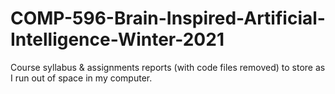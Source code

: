 # COMP-596-Brain-Inspired-Artificial-Intelligence-Winter-2021
Course syllabus & assignments reports (with code files removed) to store as I run out of space in my computer.
